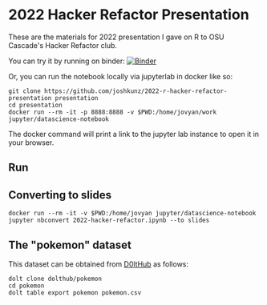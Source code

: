 # 2022 Hacker Refactor Presentation

These are the materials for 2022 presentation I gave on R to OSU Cascade's
Hacker Refactor club.

You can try it by running on binder: [![Binder](https://mybinder.org/badge_logo.svg)](https://mybinder.org/v2/git/https%3A%2F%2Fgithub.com%2Fjoshkunz%2F2022-r-hacker-refactor-presentation/9ba94b59cdb17212ca7e6499385fcac2993f6494?urlpath=lab%2Ftree%2F2022-hacker-refactor.ipynb)

Or, you can run the notebook locally via jupyterlab in docker like so:

```
git clone https://github.com/joshkunz/2022-r-hacker-refactor-presentation presentation
cd presentation
docker run --rm -it -p 8888:8888 -v $PWD:/home/jovyan/work jupyter/datascience-notebook
```

The docker command will print a link to the jupyter lab instance to open
it in your browser.

## Run

## Converting to slides

```
docker run --rm -it -v $PWD:/home/jovyan jupyter/datascience-notebook jupyter nbconvert 2022-hacker-refactor.ipynb --to slides
```

## The "pokemon" dataset

This dataset can be obtained from [D0ltHub](https://www.dolthub.com/repositories/dolthub/pokemon)
as follows:

```
dolt clone dolthub/pokemon
cd pokemon
dolt table export pokemon pokemon.csv
```
